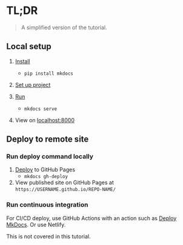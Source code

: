# TL;DR
> A simplified version of the tutorial.


## Local setup

1. [Install](installation.md)
    - `pip install mkdocs`
2. [Set up project](setup-project.md)

3. [Run](usage.md)
    - `mkdocs serve`
4. View on [localhost:8000](http://localhost:8000)


## Deploy to remote site

### Run deploy command locally

1. [Deploy](deploy.md) to GitHub Pages
    - `mkdocs gh-deploy`
2. View published site on GitHub Pages at `https://USERNAME.github.io/REPO-NAME/`

### Run continuous integration

For CI/CD deploy, use GitHub Actions with an action such as [Deploy MkDocs](https://github.com/marketplace/actions/deploy-mkdocs). Or use Netlify.

This is not covered in this tutorial.
